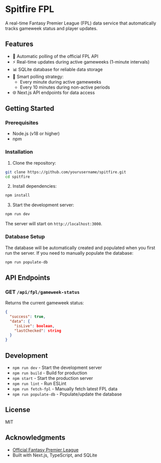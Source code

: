 # Spitfire FPL

A real-time Fantasy Premier League (FPL) data service that automatically tracks gameweek status and player updates.

## Features

- 🔄 Automatic polling of the official FPL API
- ⚡ Real-time updates during active gameweeks (1-minute intervals)
- 📊 SQLite database for reliable data storage
- 🎯 Smart polling strategy:
  - Every minute during active gameweeks
  - Every 10 minutes during non-active periods
- 🌐 Next.js API endpoints for data access

## Getting Started

### Prerequisites

- Node.js (v18 or higher)
- npm

### Installation

1. Clone the repository:
```bash
git clone https://github.com/yourusername/spitfire.git
cd spitfire
```

2. Install dependencies:
```bash
npm install
```

3. Start the development server:
```bash
npm run dev
```

The server will start on `http://localhost:3000`.

### Database Setup

The database will be automatically created and populated when you first run the server. If you need to manually populate the database:

```bash
npm run populate-db
```

## API Endpoints

### GET `/api/fpl/gameweek-status`

Returns the current gameweek status:

```json
{
  "success": true,
  "data": {
    "isLive": boolean,
    "lastChecked": string
  }
}
```

## Development

- `npm run dev` - Start the development server
- `npm run build` - Build for production
- `npm start` - Start the production server
- `npm run lint` - Run ESLint
- `npm run fetch-fpl` - Manually fetch latest FPL data
- `npm run populate-db` - Populate/update the database

## License

MIT

## Acknowledgments

- [Official Fantasy Premier League](https://fantasy.premierleague.com/)
- Built with Next.js, TypeScript, and SQLite
